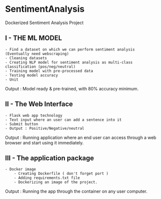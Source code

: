 # SentimentAnalysis
Dockerized Sentiment Analysis Project 

## I - THE ML MODEL

	- Find a dataset on which we can perform sentiment analysis (Eventually need webscraping)
	- Cleaning datasets 
	- Creating NLP model for sentiment analysis as multi-class classification (pos/neg/neutral)
	- Training model with pre-processed data
	- Testing model accuracy
    - Unit
    
Output : Model ready & pre-trained, with 80% accuracy minimum.

## II - The Web Interface 

    - Flask web app technology 
    - Text input where an user can add a sentence into it
    - Submit button
    - Output : Positive/Negative/neutral

Output : Running application where an end user can access through a web browser and start using it immediately.

## III - The application package

    - Docker image 
        - Creating Dockerfile ( don't forget port )
        - Adding requirements.txt file
        - Dockerizing an image of the project.

Output : Running the app through the container on any user computer.


 